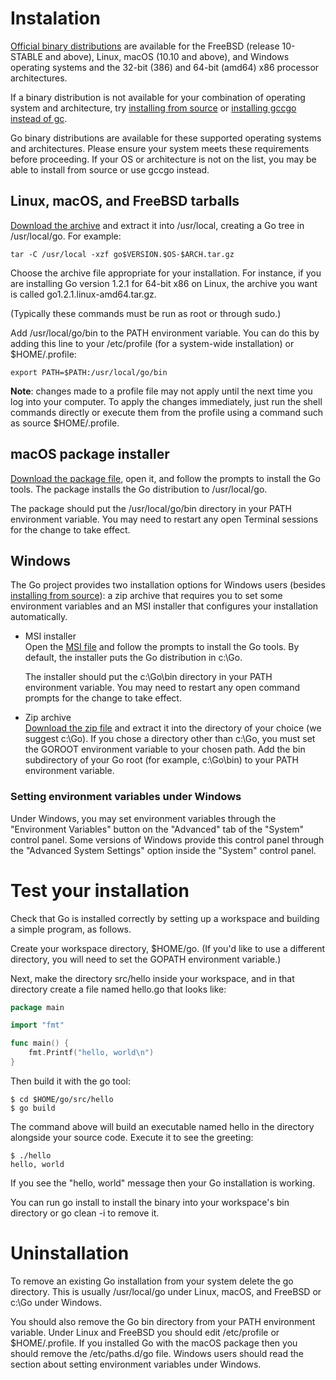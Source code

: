 # Instalation

[Official binary distributions](https://golang.org/dl/) are available for the FreeBSD (release 10-STABLE and above), Linux, macOS (10.10 and above), and Windows operating systems and the 32-bit (386) and 64-bit (amd64) x86 processor architectures.

If a binary distribution is not available for your combination of operating system and architecture, try [installing from source](https://golang.org/doc/install/source) or [installing gccgo instead of gc](https://golang.org/doc/install/gccgo).

Go binary distributions are available for these supported operating systems and architectures. Please ensure your system meets these requirements before proceeding. If your OS or architecture is not on the list, you may be able to install from source or use gccgo instead.

## Linux, macOS, and FreeBSD tarballs
[Download the archive](https://golang.org/dl/) and extract it into /usr/local, creating a Go tree in /usr/local/go. For example:
```
tar -C /usr/local -xzf go$VERSION.$OS-$ARCH.tar.gz
```

Choose the archive file appropriate for your installation. For instance, if you are installing Go version 1.2.1 for 64-bit x86 on Linux, the archive you want is called go1.2.1.linux-amd64.tar.gz.

(Typically these commands must be run as root or through sudo.)

Add /usr/local/go/bin to the PATH environment variable. You can do this by adding this line to your /etc/profile (for a system-wide installation) or $HOME/.profile:

```
export PATH=$PATH:/usr/local/go/bin
```

**Note**: changes made to a profile file may not apply until the next time you log into your computer. To apply the changes immediately, just run the shell commands directly or execute them from the profile using a command such as source $HOME/.profile.

## macOS package installer
[Download the package file](https://golang.org/dl/), open it, and follow the prompts to install the Go tools. The package installs the Go distribution to /usr/local/go.

The package should put the /usr/local/go/bin directory in your PATH environment variable. You may need to restart any open Terminal sessions for the change to take effect.

## Windows
The Go project provides two installation options for Windows users (besides [installing from source](https://golang.org/doc/install/source)): a zip archive that requires you to set some environment variables and an MSI installer that configures your installation automatically.

- MSI installer  
  Open the [MSI file](https://golang.org/dl/) and follow the prompts to install the Go tools. By default, the installer puts the Go distribution in c:\Go.

  The installer should put the c:\Go\bin directory in your PATH environment variable. You may need to restart any open command prompts for the change to take effect.

- Zip archive  
[Download the zip file](https://golang.org/dl/) and extract it into the directory of your choice (we suggest c:\Go).
If you chose a directory other than c:\Go, you must set the GOROOT environment variable to your chosen path.
Add the bin subdirectory of your Go root (for example, c:\Go\bin) to your PATH environment variable.


### Setting environment variables under Windows
Under Windows, you may set environment variables through the "Environment Variables" button on the "Advanced" tab of the "System" control panel. Some versions of Windows provide this control panel through the "Advanced System Settings" option inside the "System" control panel.

# Test your installation

Check that Go is installed correctly by setting up a workspace and building a simple program, as follows.

Create your workspace directory, $HOME/go. (If you'd like to use a different directory, you will need to set the GOPATH environment variable.)

Next, make the directory src/hello inside your workspace, and in that directory create a file named hello.go that looks like:

```go
package main

import "fmt"

func main() {
	fmt.Printf("hello, world\n")
}
```

Then build it with the go tool:

```
$ cd $HOME/go/src/hello
$ go build
```

The command above will build an executable named hello in the directory alongside your source code. Execute it to see the greeting:

```
$ ./hello
hello, world
```

If you see the "hello, world" message then your Go installation is working.

You can run go install to install the binary into your workspace's bin directory or go clean -i to remove it.

# Uninstallation

To remove an existing Go installation from your system delete the go directory. This is usually /usr/local/go under Linux, macOS, and FreeBSD or c:\Go under Windows.

You should also remove the Go bin directory from your PATH environment variable. Under Linux and FreeBSD you should edit /etc/profile or $HOME/.profile. If you installed Go with the macOS package then you should remove the /etc/paths.d/go file. Windows users should read the section about setting environment variables under Windows.

